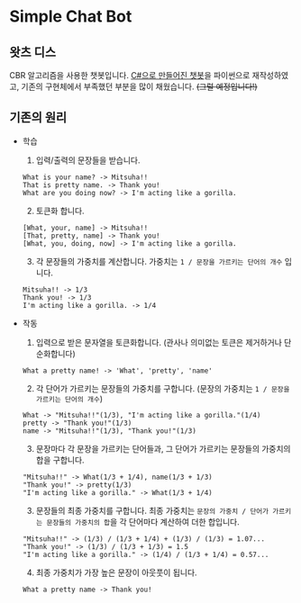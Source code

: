 # Simple Chat Bot
## 왓츠 디스

CBR 알고리즘을 사용한 챗봇입니다.
[C#으로 만들어진 챗봇](https://github.com/phillyai/ChatBot)을 파이썬으로 재작성하였고,
기존의 구현체에서 부족했던 부분을 많이 채웠습니다. ~~(그럴 예정입니다!)~~

## 기존의 원리
- 학습
    1. 입력/출력의 문장들을 받습니다.
    ```
    What is your name? -> Mitsuha!!
    That is pretty name. -> Thank you!
    What are you doing now? -> I'm acting like a gorilla.
    ```
    2. 토큰화 합니다.
    ```
    [What, your, name] -> Mitsuha!!
    [That, pretty, name] -> Thank you!
    [What, you, doing, now] -> I'm acting like a gorilla.
    ```
    3. 각 문장들의 가중치를 계산합니다. 가중치는 `1 / 문장을 가르키는 단어의 개수` 입니다.
    ```
    Mitsuha!! -> 1/3
    Thank you! -> 1/3
    I'm acting like a gorilla. -> 1/4
    ```

- 작동
    1. 입력으로 받은 문자열을 토큰화합니다. (관사나 의미없는 토큰은 제거하거나 단순화합니다)
    ```
    What a pretty name! -> 'What', 'pretty', 'name'
    ```
    2. 각 단어가 가르키는 문장들의 가중치를 구합니다. (문장의 가중치는 `1 / 문장을 가르키는 단어의 개수`)
    ```
    What -> "Mitsuha!!"(1/3), "I'm acting like a gorilla."(1/4)
    pretty -> "Thank you!"(1/3)
    name -> "Mitsuha!!"(1/3), "Thank you!"(1/3)
    ```
    3. 문장마다 각 문장을 가르키는 단어들과, 그 단어가 가르키는 문장들의 가중치의 합을 구합니다.
    ```
    "Mitsuha!!" -> What(1/3 + 1/4), name(1/3 + 1/3)
    "Thank you!" -> pretty(1/3)
    "I'm acting like a gorilla." -> What(1/3 + 1/4)
    ```
    3. 문장들의 최종 가중치를 구합니다. 최종 가중치는 `문장의 가중치 / 단어가 가르키는 문장들의 가중치의 합`을 각 단어마다 계산하여 더한 합입니다.
    ```
    "Mitsuha!!" -> (1/3) / (1/3 + 1/4) + (1/3) / (1/3) = 1.07...
    "Thank you!" -> (1/3) / (1/3 + 1/3) = 1.5
    "I'm acting like a gorilla." -> (1/4) / (1/3 + 1/4) = 0.57...
    ```
    4. 최종 가중치가 가장 높은 문장이 아웃풋이 됩니다.
    ```
    What a pretty name -> Thank you!
    ```